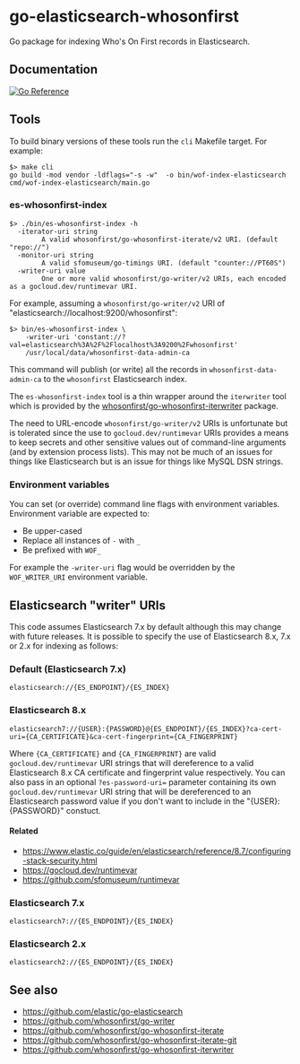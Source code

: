 # go-elasticsearch-whosonfirst

Go package for indexing Who's On First records in Elasticsearch.

## Documentation

[![Go Reference](https://pkg.go.dev/badge/github.com/whosonfirst/go-whosonfirst-elasticsearch.svg)](https://pkg.go.dev/github.com/whosonfirst/go-whosonfirst-elasticsearch)

## Tools

To build binary versions of these tools run the `cli` Makefile target. For example:

```
$> make cli
go build -mod vendor -ldflags="-s -w"  -o bin/wof-index-elasticsearch cmd/wof-index-elasticsearch/main.go
```

### es-whosonfirst-index

```
$> ./bin/es-whosonfirst-index -h
  -iterator-uri string
    	A valid whosonfirst/go-whosonfirst-iterate/v2 URI. (default "repo://")
  -monitor-uri string
    	A valid sfomuseum/go-timings URI. (default "counter://PT60S")
  -writer-uri value
    	One or more valid whosonfirst/go-writer/v2 URIs, each encoded as a gocloud.dev/runtimevar URI.
```	

For example, assuming a `whosonfirst/go-writer/v2` URI of "elasticsearch://localhost:9200/whosonfirst":

```
$> bin/es-whosonfirst-index \
   	-writer-uri 'constant://?val=elasticsearch%3A%2F%2Flocalhost%3A9200%2Fwhosonfirst'
	/usr/local/data/whosonfirst-data-admin-ca
```

This command will publish (or write) all the records in `whosonfirst-data-admin-ca` to the `whosonfirst` Elasticsearch index.

The `es-whosonfirst-index` tool is a thin wrapper around the `iterwriter` tool which is provided by the [whosonfirst/go-whosonfirst-iterwriter](https://github.com/whosonfirst/go-whosonfirst-iterwriter) package.

The need to URL-encode `whosonfirst/go-writer/v2` URIs is unfortunate but is tolerated since the use to `gocloud.dev/runtimevar` URIs provides a means to keep secrets and other sensitive values out of command-line arguments (and by extension process lists). This may not be much of an issues for things like Elasticsearch but is an issue for things like MySQL DSN strings.

### Environment variables

You can set (or override) command line flags with environment variables. Environment variable are expected to:

* Be upper-cased
* Replace all instances of `-` with `_`
* Be prefixed with `WOF_`

For example the `-writer-uri` flag would be overridden by the `WOF_WRITER_URI` environment variable.

## Elasticsearch "writer" URIs

This code assumes Elasticsearch 7.x by default although this may change with future releases. It is possible to specify the use of Elasticsearch 8.x, 7.x or 2.x for indexing as follows:

### Default (Elasticsearch 7.x)

```
elasticsearch://{ES_ENDPOINT}/{ES_INDEX}
```

### Elasticsearch 8.x

```
elasticsearch7://{USER}:{PASSWORD}@{ES_ENDPOINT}/{ES_INDEX}?ca-cert-uri={CA_CERTIFICATE}&ca-cert-fingerprint={CA_FINGERPRINT}
```

Where `{CA_CERTIFICATE}` and `{CA_FINGERPRINT}` are valid `gocloud.dev/runtimevar` URI strings that will dereference to a valid Elasticsearch 8.x CA certificate and fingerprint value respectively. You can also pass in an optional `?es-password-uri=` parameter containing its own `gocloud.dev/runtimevar` URI string that will be dereferenced to an Elasticsearch password value if you don't want to include in the "{USER}:{PASSWORD}" constuct.

#### Related

* https://www.elastic.co/guide/en/elasticsearch/reference/8.7/configuring-stack-security.html
* https://gocloud.dev/runtimevar
* https://github.com/sfomuseum/runtimevar

### Elasticsearch 7.x

```
elasticsearch7://{ES_ENDPOINT}/{ES_INDEX}
```

### Elasticsearch 2.x

```
elasticsearch2://{ES_ENDPOINT}/{ES_INDEX}
```

## See also

* https://github.com/elastic/go-elasticsearch
* https://github.com/whosonfirst/go-writer
* https://github.com/whosonfirst/go-whosonfirst-iterate
* https://github.com/whosonfirst/go-whosonfirst-iterate-git
* https://github.com/whosonfirst/go-whosonfirst-iterwriter